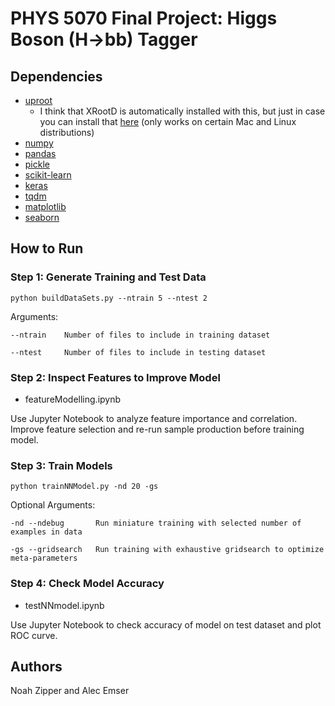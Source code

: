 # PHYS 5070 Final Project: Higgs Boson (H->bb) Tagger

## Dependencies
- [uproot](https://uproot.readthedocs.io/en/latest/index.html#)
  - I think that XRootD is automatically installed with this, but just in case you can install that [here](https://pypi.org/project/xrootd/) (only works on certain Mac and Linux distributions)
- [numpy](https://numpy.org/)
- [pandas](https://pandas.pydata.org/)
- [pickle](https://docs.python.org/3/library/pickle.html)
- [scikit-learn](https://scikit-learn.org/stable/index.html)
- [keras](https://keras.io/)
- [tqdm](https://github.com/tqdm/tqdm)
- [matplotlib](https://matplotlib.org/)
- [seaborn](https://seaborn.pydata.org/)

## How to Run

### Step 1: Generate Training and Test Data
```shell
python buildDataSets.py --ntrain 5 --ntest 2
```
Arguments:
```
--ntrain    Number of files to include in training dataset

--ntest     Number of files to include in testing dataset

```

### Step 2: Inspect Features to Improve Model

- featureModelling.ipynb

Use Jupyter Notebook to analyze feature importance and correlation. Improve feature selection and re-run sample production before training model.

### Step 3: Train Models
```shell
python trainNNModel.py -nd 20 -gs 
```
Optional Arguments:
```
-nd --ndebug       Run miniature training with selected number of examples in data 

-gs --gridsearch   Run training with exhaustive gridsearch to optimize meta-parameters

```
### Step 4: Check Model Accuracy

- testNNmodel.ipynb

Use Jupyter Notebook to check accuracy of model on test dataset and plot ROC curve.

## Authors
Noah Zipper and Alec Emser